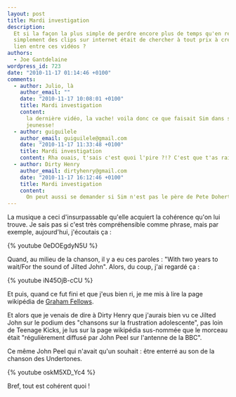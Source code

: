 ```yaml
---
layout: post
title: Mardi investigation
description:
  Et si la façon la plus simple de perdre encore plus de temps qu'en regardant
  simplement des clips sur internet était de chercher à tout prix à créer un
  lien entre ces vidéos ?
authors:
  - Joe Gantdelaine
wordpress_id: 723
date: "2010-11-17 01:14:46 +0100"
comments:
  - author: Julio, là
    author_email: ""
    date: "2010-11-17 10:08:01 +0100"
    title: Mardi investigation
    content:
      la dernière vidéo, la vache! voila donc ce que faisait Sim dans sa
      jeunesse!
  - author: guiguilele
    author_email: guiguilele@gmail.com
    date: "2010-11-17 11:33:48 +0100"
    title: Mardi investigation
    content: Rha ouais, t'sais c'est quoi l'pire ?!? C'est que t'as raison mec !
  - author: Dirty Henry
    author_email: dirtyhenry@gmail.com
    date: "2010-11-17 16:12:46 +0100"
    title: Mardi investigation
    content:
      On peut aussi se demander si Sim n'est pas le père de Pete Doherty !
---
```


La musique a ceci d'insurpassable qu'elle acquiert la cohérence qu'on lui
trouve. Je sais pas si c'est très compréhensible comme phrase, mais par exemple,
aujourd'hui, j'écoutais ça :

{% youtube 0eDOEgdyN5U %}

Quand, au milieu de la chanson, il y a eu ces paroles : "With two years to
wait/For the sound of Jilted John". Alors, du coup, j'ai regardé ça :

{% youtube iN45OjB-cCU %}

Et puis, quand ce fut fini et que j'eus bien ri, je me mis à lire la page
wikipédia de [Graham Fellows](http://fr.wikipedia.org/wiki/Graham_Fellows).

Et alors que je venais de dire à Dirty Henry que j'aurais bien vu ce Jilted John
sur le podium des "chansons sur la frustration adolescente", pas loin de Teenage
Kicks, je lus sur la page wikipédia sus-nommée que le morceau était
"régulièrement diffusé par John Peel sur l'antenne de la BBC".

Ce même John Peel qui n'avait qu'un souhait : être enterré au son de la chanson
des Undertones.

{% youtube oskM5XD_Yc4 %}

Bref, tout est cohérent quoi !
